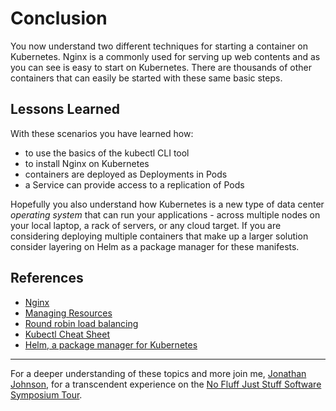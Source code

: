 # Conclusion #

You now understand two different techniques for starting a container on Kubernetes. Nginx is a commonly used for serving up web contents and as you can see is easy to start on Kubernetes. There are thousands of other containers that can easily be started with these same basic steps.

## Lessons Learned ##

With these scenarios you have learned how:

- to use the basics of the kubectl CLI tool
- to install Nginx on Kubernetes
- containers are deployed as Deployments in Pods
- a Service can provide access to a replication of Pods

Hopefully you also understand how Kubernetes is a new type of data center _operating system_ that can run your applications - across multiple nodes on your local laptop, a rack of servers, or any cloud target. If you are considering deploying multiple containers that make up a larger solution consider layering on Helm as a package manager for these manifests.

## References ##

- [Nginx](https://www.nginx.com/)
- [Managing Resources](https://kubernetes.io/docs/concepts/cluster-administration/manage-deployment/)
- [Round robin load balancing](https://en.wikipedia.org/wiki/Round-robin_DNS)
- [Kubectl Cheat Sheet](https://kubernetes.io/docs/reference/kubectl/cheatsheet/)
- [Helm, a package manager for Kubernetes](https://helm.sh/)

------
For a deeper understanding of these topics and more join me, [Jonathan Johnson](https://www.linkedin.com/in/javajon/), for a transcendent experience on the [No Fluff Just Stuff Software Symposium Tour](https://nofluffjuststuff.com/home/main).